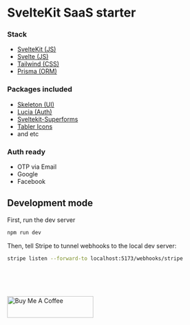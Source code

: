 # SvelteKit SaaS starter

### Stack

- [SvelteKit (JS)](https://kit.svelte.dev)
- [Svelte (JS)](https://svelte.dev)
- [Tailwind (CSS)](https://tailwindcss.com)
- [Prisma (ORM)](https://www.prisma.io)

### Packages included

- [Skeleton (UI)](https://www.skeleton.dev)
- [Lucia (Auth)](https://www.skeleton.dev)
- [Sveltekit-Superforms](https://superforms.rocks/)
- [Tabler Icons](https://tabler-icons.io/)
- and etc

### Auth ready

- OTP via Email
- Google
- Facebook

## Development mode

First, run the dev server

```sh
npm run dev
```

Then, tell Stripe to tunnel webhooks to the local dev server:

```sh
stripe listen --forward-to localhost:5173/webhooks/stripe
```

  <br/>
  <br/>
  <br/>

<a href="https://www.buymeacoffee.com/rHcLDkY" target="_blank"><img src="https://cdn.buymeacoffee.com/buttons/v2/default-yellow.png" alt="Buy Me A Coffee" style="height: 50px !important;width: 200px !important;" ></a>
